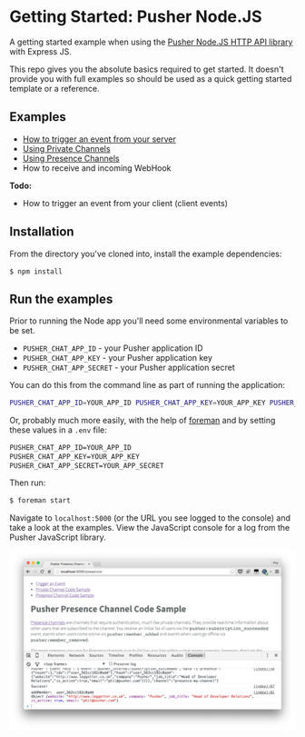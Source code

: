 # Getting Started: Pusher Node.JS

A getting started example when using the [Pusher Node.JS HTTP API library](https://github.com/pusher/pusher-http-node) with Express JS.

This repo gives you the absolute basics required to get started. It doesn't provide you with full examples so should be used as a quick getting started template or a reference.

## Examples

* [How to trigger an event from your server](views/trigger.html)
* [Using Private Channels](views/private.html)
* [Using Presence Channels](views/presence.html)
* How to receive and incoming WebHook

**Todo:**

* How to trigger an event from your client (client events)

## Installation

From the directory you've cloned into, install the example dependencies:

```
$ npm install
```

## Run the examples

Prior to running the Node app you'll need some environmental variables to be set.

* `PUSHER_CHAT_APP_ID` - your Pusher application ID
* `PUSHER_CHAT_APP_KEY` - your Pusher application key
* `PUSHER_CHAT_APP_SECRET` - your Pusher application secret

You can do this from the command line as part of running the application:

```bash
PUSHER_CHAT_APP_ID=YOUR_APP_ID PUSHER_CHAT_APP_KEY=YOUR_APP_KEY PUSHER_CHAT_APP_SECRET=YOUR_APP_SECRET node server.js
```

Or, probably much more easily, with the help of [foreman](https://github.com/ddollar/foreman) and by setting these values in a `.env` file:

```
PUSHER_CHAT_APP_ID=YOUR_APP_ID
PUSHER_CHAT_APP_KEY=YOUR_APP_KEY
PUSHER_CHAT_APP_SECRET=YOUR_APP_SECRET
```

Then run:

```bash
$ foreman start
```

Navigate to `localhost:5000` (or the URL you see logged to the console) and take a look at the examples. View the JavaScript console for a log from the Pusher JavaScript library.

![](./docs/presence-log.png)
